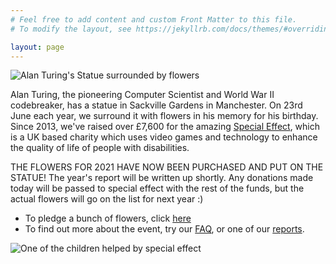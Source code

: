 ```yaml
---
# Feel free to add content and custom Front Matter to this file.
# To modify the layout, see https://jekyllrb.com/docs/themes/#overriding-theme-defaults

layout: page
---
```



<img src="{{site.baseurl}}/assets/images/2019/1.png" alt="Alan Turing's Statue surrounded by flowers">  

Alan Turing, the pioneering Computer Scientist and World War II codebreaker, has a statue in Sackville Gardens in Manchester. On 23rd June each year, we surround it with flowers in his memory for his birthday. Since 2013, we've raised over £7,600 for the amazing [Special Effect](https://www.youtube.com/watch?v=kpYNG7MivHs&feature=emb_title), which is a UK based charity which uses video games and technology to enhance the quality of life of people with disabilities.

THE FLOWERS FOR 2021 HAVE NOW BEEN PURCHASED AND PUT ON THE STATUE! The year's report will be written up shortly. Any donations made today will be passed to special effect with the rest of the funds, but the actual flowers will go on the list for next year :) 

* To pledge a bunch of flowers, click [here](donate.html)
* To find out more about the event, try our [FAQ](faq.html), or one of our [reports](reports.html). 

<img src="{{site.baseurl}}/assets/images/specialeffect.jpg" alt="One of the children helped by special effect">  

<!-- 
Amounts raised
2014  436
2015  650
2016 2050
2017  976
2018 1530
2019 1918
----
7560
---> 
